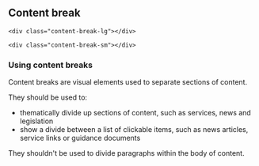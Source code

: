 ## Content break

<div class="content-break-lg"></div>

    <div class="content-break-lg"></div>

<div class="content-break-sm"></div>

    <div class="content-break-sm"></div>

### Using content breaks

Content breaks are visual elements used to separate sections of content.

They should be used to:
<ul>
  <li>thematically divide up sections of content, such as services, news and legislation</li>
  <li>show a divide between a list of clickable items, such as news articles, service links or guidance documents</li>
</ul>

They shouldn't be used to divide paragraphs within the body of content.

